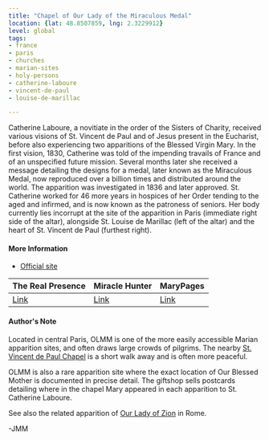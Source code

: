 ```yaml
---
title: "Chapel of Our Lady of the Miraculous Medal"
location: {lat: 48.8507859, lng: 2.3229912}
level: global
tags:
- france
- paris
- churches
- marian-sites
- holy-persons
- catherine-laboure
- vincent-de-paul
- louise-de-marillac

---
```



Catherine Laboure, a novitiate in the order of the Sisters of Charity, received various visions of St. Vincent de Paul and of Jesus present in the Eucharist, before also experiencing two apparitions of the Blessed Virgin Mary.  In the first vision, 1830, Catherine was told of the impending travails of France and of an unspecified future mission.  Several months later she received a message detailing the designs for a medal, later known as the Miraculous Medal, now reproduced over a billion times and distributed around the world.  The apparition was investigated in 1836 and later approved.  St. Catherine worked for 46 more years in hospices of her Order tending to the aged and infirmed, and is now known as the patroness of seniors.  Her body currently lies incorrupt at the site of the apparition in Paris (immediate right side of the altar), alongside St. Louise de Marillac (left of the altar) and the heart of St. Vincent de Paul (furthest right).

#### More Information

* [Official site](https://www.chapellenotredamedelamedaillemiraculeuse.com/)


| The Real Presence | Miracle Hunter | MaryPages |
| --- | --- | --- |
| [Link](http://www.therealpresence.org/eucharst/misc/BVM/06_PARIGI_60x96.pdf) | [Link](https://www.miraclehunter.com/marian_apparitions/approved_apparitions/ruedubac/index.html) | [Link](https://www.marypages.com/paris-(france)-en.html) |




#### Author's Note

Located in central Paris, OLMM is one of the more easily accessible Marian apparition sites, and often draws large crowds of pilgrims.  The nearby [St. Vincent de Paul Chapel](fr-paris-st-vincent-de-paul-chapel) is a short walk away and is often more peaceful.

OLMM is also a rare apparition site where the exact location of Our Blessed Mother is documented in precise detail.  The giftshop sells postcards detailing where in the chapel Mary appeared in each apparition to St. Catherine Laboure.

See also the related apparition of [Our Lady of Zion](/places/it-rome-sant-andrea-delle-fratte) in Rome.

-JMM




